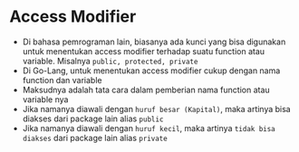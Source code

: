 # Access Modifier

- Di bahasa pemrograman lain, biasanya ada kunci yang bisa digunakan untuk menentukan access modifier terhadap suatu function atau variable. Misalnya `public, protected, private`
- Di Go-Lang, untuk menentukan access modifier cukup dengan nama function dan variable
- Maksudnya adalah tata cara dalam pemberian nama function atau variable nya
- Jika namanya diawali dengan `huruf besar (Kapital)`, maka artinya bisa diakses dari package lain alias `public`
- Jika namanya diawali dengan `huruf kecil`, maka artinya `tidak bisa diakses` dari package lain alias `private`
